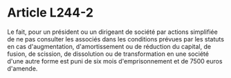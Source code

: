 # Article L244-2

Le fait, pour un président ou un dirigeant de société par actions simplifiée de ne pas consulter les associés dans les conditions prévues par les statuts en cas d'augmentation, d'amortissement ou de réduction du capital, de fusion, de scission, de dissolution ou de transformation en une société d'une autre forme est puni de six mois d'emprisonnement et de 7500 euros d'amende.
